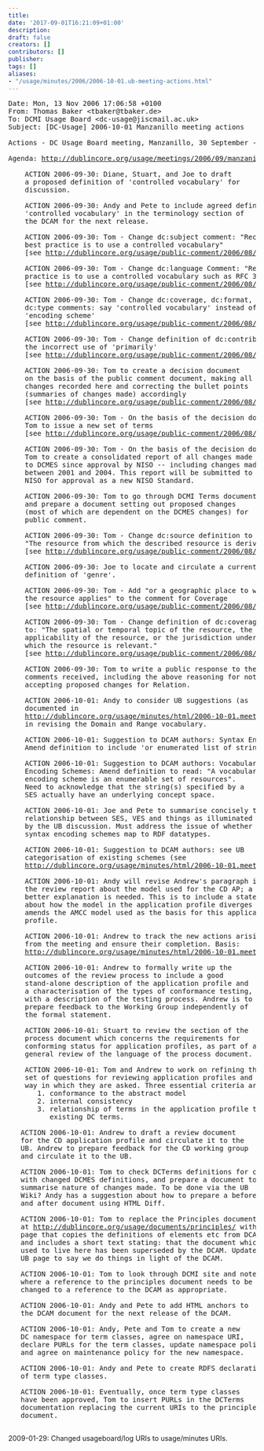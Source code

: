 ```yaml
---
title: 
date: '2017-09-01T16:21:09+01:00'
description: 
draft: false
creators: []
contributors: []
publisher: 
tags: []
aliases:
- "/usage/minutes/2006/2006-10-01.ub-meeting-actions.html"
---
```


<pre>
Date: Mon, 13 Nov 2006 17:06:58 +0100
From: Thomas Baker &lt;tbaker@tbaker.de&gt;
To: DCMI Usage Board &lt;dc-usage@jiscmail.ac.uk&gt;
Subject: [DC-Usage] 2006-10-01 Manzanillo meeting actions

Actions - DC Usage Board meeting, Manzanillo, 30 September - 1 October 2006

Agenda: <a href="http://dublincore.org/usage/meetings/2006/09/manzanillo/html/">http://dublincore.org/usage/meetings/2006/09/manzanillo/html/</a>

    ACTION 2006-09-30: Diane, Stuart, and Joe to draft
    a proposed definition of 'controlled vocabulary' for
    discussion.

    ACTION 2006-09-30: Andy and Pete to include agreed definition of
    'controlled vocabulary' in the terminology section of
    the DCAM for the next release.

    ACTION 2006-09-30: Tom - Change dc:subject comment: "Recommended
    best practice is to use a controlled vocabulary"
    [see <a href="http://dublincore.org/usage/public-comment/2006/08/dcmes-changes/">http://dublincore.org/usage/public-comment/2006/08/dcmes-changes/</a>].

    ACTION 2006-09-30: Tom - Change dc:language Comment: "Recommended best 
    practice is to use a controlled vocabulary such as RFC 3066"
    [see <a href="http://dublincore.org/usage/public-comment/2006/08/dcmes-changes/">http://dublincore.org/usage/public-comment/2006/08/dcmes-changes/</a>].

    ACTION 2006-09-30: Tom - Change dc:coverage, dc:format,
    dc:type comments: say 'controlled vocabulary' instead of
    'encoding scheme'
    [see <a href="http://dublincore.org/usage/public-comment/2006/08/dcmes-changes/">http://dublincore.org/usage/public-comment/2006/08/dcmes-changes/</a>].

    ACTION 2006-09-30: Tom - Change definition of dc:contributor, deleting
    the incorrect use of 'primarily'
    [see <a href="http://dublincore.org/usage/public-comment/2006/08/dcmes-changes/">http://dublincore.org/usage/public-comment/2006/08/dcmes-changes/</a>].

    ACTION 2006-09-30: Tom to create a decision document
    on the basis of the public comment document, making all
    changes recorded here and correcting the bullet points
    (summaries of changes made) accordingly
    [see <a href="http://dublincore.org/usage/public-comment/2006/08/dcmes-changes/">http://dublincore.org/usage/public-comment/2006/08/dcmes-changes/</a>].

    ACTION 2006-09-30: Tom - On the basis of the decision document,
    Tom to issue a new set of terms
    [see <a href="http://dublincore.org/usage/public-comment/2006/08/dcmes-changes/">http://dublincore.org/usage/public-comment/2006/08/dcmes-changes/</a>].

    ACTION 2006-09-30: Tom - On the basis of the decision document,
    Tom to create a consolidated report of all changes made
    to DCMES since approval by NISO -- including changes made
    between 2001 and 2004. This report will be submitted to
    NISO for approval as a new NISO Standard.

    ACTION 2006-09-30: Tom to go through DCMI Terms document
    and prepare a document setting out proposed changes
    (most of which are dependent on the DCMES changes) for
    public comment.

    ACTION 2006-09-30: Tom - Change dc:source definition to read:
    "The resource from which the described resource is derived"
    [see <a href="http://dublincore.org/usage/public-comment/2006/08/dcmes-changes/">http://dublincore.org/usage/public-comment/2006/08/dcmes-changes/</a>].

    ACTION 2006-09-30: Joe to locate and circulate a current
    definition of 'genre'.

    ACTION 2006-09-30: Tom - Add "or a geographic place to which
    the resource applies" to the comment for Coverage
    [see <a href="http://dublincore.org/usage/public-comment/2006/08/dcmes-changes/">http://dublincore.org/usage/public-comment/2006/08/dcmes-changes/</a>].

    ACTION 2006-09-30: Tom - Change definition of dc:coverage 
    to: "The spatial or temporal topic of the resource, the spatial
    applicability of the resource, or the jurisdiction under
    which the resource is relevant."
    [see <a href="http://dublincore.org/usage/public-comment/2006/08/dcmes-changes/">http://dublincore.org/usage/public-comment/2006/08/dcmes-changes/</a>].

    ACTION 2006-09-30: Tom to write a public response to the
    comments received, including the above reasoning for not
    accepting proposed changes for Relation.

    ACTION 2006-10-01: Andy to consider UB suggestions (as 
    documented in
    <a href="http://dublincore.org/usage/minutes/2006/2006-10-01.meeting-notes-manzanillo.html">http://dublincore.org/usage/minutes/html/2006-10-01.meeting-notes-manzanillo.html</a>)
    in revising the Domain and Range vocabulary.

    ACTION 2006-10-01: Suggestion to DCAM authors: Syntax Encoding Schemes:
    Amend definition to include 'or enumerated list of strings' after 'string'.

    ACTION 2006-10-01: Suggestion to DCAM authors: Vocabulary
    Encoding Schemes: Amend definition to read: "A vocabulary
    encoding scheme is an enumerable set of resources".
    Need to acknowledge that the string(s) specified by a
    SES actually have an underlying concept space.

    ACTION 2006-10-01: Joe and Pete to summarise concisely the
    relationship between SES, VES and things as illuminated
    by the UB discussion. Must address the issue of whether
    syntax encoding schemes map to RDF datatypes.

    ACTION 2006-10-01: Suggestion to DCAM authors: see UB
    categorisation of existing schemes (see
    <a href="http://dublincore.org/usage/minutes/2006/2006-10-01.meeting-notes-manzanillo.html">http://dublincore.org/usage/minutes/html/2006-10-01.meeting-notes-manzanillo.html</a>).

    ACTION 2006-10-01: Andy will revise Andrew's paragraph in
    the review report about the model used for the CD AP; a
    better explanation is needed. This is to include a statement
    about how the model in the application profile diverges or
    amends the AMCC model used as the basis for this application
    profile.
 
    ACTION 2006-10-01: Andrew to track the new actions arising
    from the meeting and ensure their completion. Basis:
    <a href="http://dublincore.org/usage/minutes/2006/2006-10-01.meeting-notes-manzanillo.html">http://dublincore.org/usage/minutes/html/2006-10-01.meeting-notes-manzanillo.html</a>.
 
    ACTION 2006-10-01: Andrew to formally write up the
    outcomes of the review process to include a good
    stand-alone description of the application profile and
    a characterisation of the types of conformance testing,
    with a description of the testing process. Andrew is to
    prepare feedback to the Working Group independently of
    the formal statement.
 
    ACTION 2006-10-01: Stuart to review the section of the
    process document which concerns the requirements for
    conforming status for application profiles, as part of a
    general review of the language of the process document.
 
    ACTION 2006-10-01: Tom and Andrew to work on refining the
    set of questions for reviewing application profiles and the
    way in which they are asked. Three essential criteria are:
       1. conformance to the abstract model 
       2. internal consistency
       3. relationship of terms in the application profile to
          existing DC terms.

   ACTION 2006-10-01: Andrew to draft a review document
   for the CD application profile and circulate it to the
   UB. Andrew to prepare feedback for the CD working group
   and circulate it to the UB.

   ACTION 2006-10-01: Tom to check DCTerms definitions for consistency
   with changed DCMES definitions, and prepare a document to
   summarise nature of changes made. To be done via the UB
   Wiki? Andy has a suggestion about how to prepare a before
   and after document using HTML Diff.

   ACTION 2006-10-01: Tom to replace the Principles document
   at <a href="http://dublincore.org/usage/documents/principles/">http://dublincore.org/usage/documents/principles/</a> with a
   page that copies the definitions of elements etc from DCAM
   and includes a short text stating: that the document which
   used to live here has been superseded by the DCAM. Update
   UB page to say we do things in light of the DCAM.  
   
   ACTION 2006-10-01: Tom to look through DCMI site and note those pages
   where a reference to the principles document needs to be
   changed to a reference to the DCAM as appropriate.

   ACTION 2006-10-01: Andy and Pete to add HTML anchors to
   the DCAM document for the next release of the DCAM.

   ACTION 2006-10-01: Andy, Pete and Tom to create a new
   DC namespace for term classes, agree on namespace URI,
   declare PURLs for the term classes, update namespace policy
   and agree on maintenance policy for the new namespace.

   ACTION 2006-10-01: Andy and Pete to create RDFS declaration
   of term type classes.

   ACTION 2006-10-01: Eventually, once term type classes
   have been approved, Tom to insert PURLs in the DCTerms
   documentation replacing the current URIs to the principles
   document.

</pre>2009-01-29: Changed usageboard/log URIs to usage/minutes URIs.
